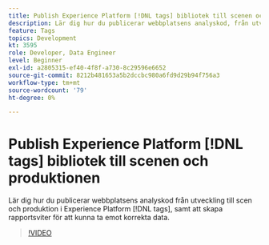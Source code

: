 ```yaml
---
title: Publish Experience Platform [!DNL tags] bibliotek till scenen och produktionen
description: Lär dig hur du publicerar webbplatsens analyskod, från utveckling till scen och produktion, i taggar för Experience Platform samt hur du ställer in rapportsviterna för att få korrekta data.
feature: Tags
topics: Development
kt: 3595
role: Developer, Data Engineer
level: Beginner
exl-id: a2805315-ef40-4f8f-a730-8c29596e6652
source-git-commit: 8212b481653a5b2dccbc980a6fd9d29b94f756a3
workflow-type: tm+mt
source-wordcount: '79'
ht-degree: 0%

---
```


# Publish Experience Platform [!DNL tags] bibliotek till scenen och produktionen

Lär dig hur du publicerar webbplatsens analyskod från utveckling till scen och produktion i Experience Platform [!DNL tags], samt att skapa rapportsviter för att kunna ta emot korrekta data.

>[!VIDEO](https://video.tv.adobe.com/v/28777/?quality=12&learn=on)

